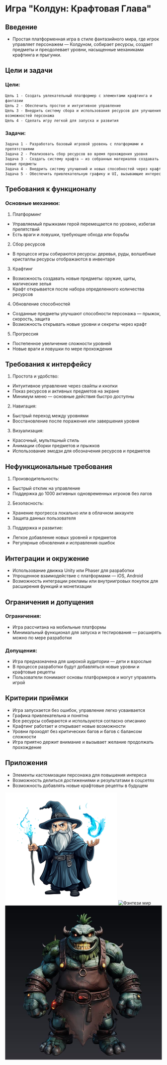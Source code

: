 # Игра "Колдун: Крафтовая Глава"

## Введение
- Простая платформенная игра в стиле фантазийного мира, где игрок управляет персонажем — Колдуном, собирает ресурсы, создает предметы и преодолевает уровни, насыщенные механиками крафтинга и прыгунки.

## Цели и задачи

### Цели:
```
Цель 1 - Создать увлекательный платформер с элементами крафтинга и фантазии
Цель 2 - Обеспечить простое и интуитивное управление
Цель 3 - Внедрить систему сбора и использования ресурсов для улучшения возможностей персонажа
Цель 4 - Сделать игру легкой для запуска и развития
```
### Задачи:
```
Задача 1 - Разработать базовый игровой уровень с платформами и препятствиями
Задача 2 - Реализовать сбор ресурсов во время прохождения уровня
Задача 3 - Создать систему крафта — из собранных материалов создавать новые предметы
Задача 4 - Внедрить систему улучшений и новых способностей через крафт
Задача 5 - Обеспечить привлекательную графику и UI, вызывающие интерес
```
## Требования к функционалу

### Основные механики:

1. Платформинг
 - Управляемый прыжками герой перемещается по уровню, избегая препятствий
 - Есть враги и ловушки, требующие обхода или борьбы
2. Сбор ресурсов
 - В процессе игры собираются ресурсы: деревья, руды, волшебные кристаллы
ресурсы отображаются в инвентаре
3. Крафтинг
 - Возможность создавать новые предметы: оружие, щиты, магические зелья
 - Крафт открывается после набора определенного количества ресурсов
4. Обновление способностей
 - Созданные предметы улучшают способности персонажа — прыжок, скорость, защита
 - Возможность открывать новые уровни и секреты через крафт
5. Прогрессия
 - Постепенное увеличение сложности уровней
 - Новые враги и ловушки по мере прохождения

## Требования к интерфейсу

1. Простота и удобство:
 - Интуитивное управление через свайпы и кнопки
 - Показ ресурсов и активных предметов на экране
 - Минимум меню — основные действия быстро доступны
   
2. Навигация:
 - Быстрый переход между уровнями
 - Восстановление после поражения или завершения уровня

3. Визуализация:
 - Красочный, мультяшный стиль
 - Анимации сборки предметов и прыжков
 - Использование эмодзи для обозначения ресурсов и предметов

## Нефункциональные требования
1. Производительность:
 - Быстрый отклик на управление
 - Поддержка до 1000 активных одновременных игроков без лагов
2. Безопасность:
 - Хранение прогресса локально или в облачном аккаунте
 - Защита данных пользователя
3. Поддержка и развитие:
 - Легкое добавление новых уровней и предметов
 - Регулярные обновления и исправления ошибок

## Интеграции и окружение
 - Использование движка Unity или Phaser для разработки
 - Упрощенное взаимодействие с платформами — iOS, Android
 - Возможность интеграции рекламы или внутриигровых покупок для расширения функций и монетизации

## Ограничения и допущения

### Ограничения:
 - Игра рассчитана на мобильные платформы
 - Минимальный функционал для запуска и тестирования — расширять можно по мере разработки
   
### Допущения:
 - Игра предназначена для широкой аудитории — дети и взрослые
 - В процессе разработки будут добавляться новые уровни и крафтовые рецепты
 - Пользователи понимают основы платформеров и могут управлять игрой

## Критерии приёмки
 - Игра запускается без ошибок, управление легко усваивается
 - Графика привлекательна и понятна
 - Все ресурсы собираются и используются согласно описанию
 - Крафтинг работает и открывает новые возможности
 - Уровни проходят без критических багов и багов с балансом сложности
 - Игра приятно держит внимание и вызывает желание продолжать прохождение

## Приложения
 - Элементы кастомизации персонажа для повышения интереса
 - Возможность делиться достижениями и результатами в соцсетях
 - Возможность добавлять новые крафтовые рецепты в будущем

![Колдун](https://github.com/natahary/sectask/blob/main/2.png)
![Фэнтези мир](./img/perfect-world.png)
![Гоблин](https://github.com/natahary/sectask/blob/main/Goblin.png)
   
   
   

   
   

   

